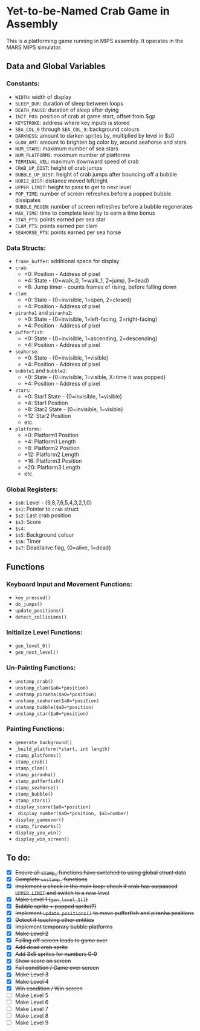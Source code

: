 # Yet-to-be-Named Crab Game in Assembly

This is a platforming game running in MIPS assembly. It operates in the MARS MIPS simulator.

## Data and Global Variables

### Constants:
 - `WIDTH`: width of display
 - `SLEEP_DUR`: duration of sleep between loops
 - `DEATH_PAUSE`: duration of sleep after dying
 - `INIT_POS`: position of crab at game start, offset from $gp
 - `KEYSTROKE`: address where key inputs is stored
 - `SEA_COL_0` through `SEA_COL_9`: background colours
 - `DARKNESS`: amount to darken sprites by, multiplied by level in $s0
 - `GLOW_AMT`: amount to brighten bg color by, around seahorse and stars
 - `NUM_STARS`: maximum number of sea stars
 - `NUM_PLATFORMS`: maximum number of platforms
 - `TERMINAL_VEL`: maximum downward speed of crab
 - `CRAB_UP_DIST`: height of crab jumps
 - `BUBBLE_UP_DIST`: height of crab jumps after bouncing off a bubble
 - `HORIZ_DIST`: distance moved left/right 
 - `UPPER_LIMIT`: height to pass to get to next level
 - `POP_TIME`: number of screen refreshes before a popped bubble dissipates
 - `BUBBLE_REGEN`: number of screen refreshes before a bubble regenerates
 - `MAX_TIME`: time to complete level by to earn a time bonus
 - `STAR_PTS`: points earned per sea star
 - `CLAM_PTS`: points earned per clam
 - `SEAHORSE_PTS`: points earned per sea horse

### Data Structs:
 - `frame_buffer`: additional space for display
 - `crab`:
   - +0: Position - Address of pixel
   - +4: State - {0=walk_0, 1=walk_1, 2=jump, 3=dead}
   - +8: Jump timer - counts frames of rising, before falling down
 - `clam`:
   - +0: State - {0=invisible, 1=open, 2=closed}
   - +4: Position - Address of pixel
 - `piranha1` and `piranha2`:
   - +0: State - {0=invisible, 1=left-facing, 2=right-facing}
   - +4: Position - Address of pixel
 - `pufferfish`:
   - +0: State - {0=invisible, 1=ascending, 2=descending}
   - +4: Position - Address of pixel
 - `seahorse`:
   - +0: State - {0=invisible, 1=visible}
   - +4: Position - Address of pixel
 - `bubble1` and `bubble2`:
   - +0: State - {0=invisible, 1=visible, X=time it was popped}
   - +4: Position - Address of pixel
 - `stars`:
   - +0: Star1 State - {0=invisible, 1=visible}
   - +4: Star1 Position
   - +8: Star2 State - {0=invisible, 1=visible}
   - +12: Star2 Position
   - etc.
 - `platforms`:
   - +0: Platform1 Position
   - +4: Platform1 Length
   - +8: Platform2 Position
   - +12: Platform2 Length
   - +16: Platform3 Position
   - +20: Platform3 Length
   - etc.

### Global Registers:
 - `$s0`: Level - {9,8,7,6,5,4,3,2,1,0}
 - `$s1`: Pointer to `crab` struct
 - `$s2`: Last crab position
 - `$s3`: Score
 - `$s4`:
 - `$s5`: Background colour
 - `$s6`: Timer
 - `$s7`: Dead/alive flag, {0=alive, 1=dead}

## Functions

### Keyboard Input and Movement Functions:
 - `key_pressed()`
 - `do_jumps()`
 - `update_positions()`
 - `detect_collisions()`

### Initialize Level Functions:
 - `gen_level_0()`
 - `gen_next_level()`

### Un-Painting Functions:
 - `unstamp_crab()`
 - `unstamp_clam($a0=*position)`
 - `unstamp_piranha($a0=*position)`
 - `unstamp_seahorse($a0=*position)`
 - `unstamp_bubble($a0=*position)`
 - `unstamp_star($a0=*position)`

### Painting Functions:
 - `generate_background()`
 - `_build_platform(*start, int length)`
 - `stamp_platforms()`
 - `stamp_crab()`
 - `stamp_clam()`
 - `stamp_piranha()`
 - `stamp_pufferfish()`
 - `stamp_seahorse()`
 - `stamp_bubble()`
 - `stamp_stars()`
 - `display_score($a0=*position)`
 - `_display_number($a0=*position, $a1=number)`
 - `display_gameover()`
 - `stamp_fireworks()`
 - `display_you_win()`
 - `display_win_screen()`

## To do:
 - [x] ~~Ensure all `stamp_` functions have switched to using global struct data~~
 - [x] ~~Complete `unstamp_` functions~~
 - [x] ~~Implement a check in the main loop: check if crab has surpassed `UPPER_LIMIT` and switch to a new level~~
 - [x] ~~Make Level 1 (`gen_level_1()`)~~
 - [x] ~~Bubble sprite + popped sprite(?)~~
 - [x] ~~Implement `update_positions()` to move pufferfish and piranha positions~~
 - [x] ~~Detect if touching other entities~~
 - [x] ~~Implement temporary bubble platforms~~
 - [x] ~~Make Level 2~~
 - [x] ~~Falling off screen leads to game over~~
 - [x] ~~Add dead crab sprite~~
 - [x] ~~Add 3x5 sprites for numbers 0-9~~
 - [x] ~~Show score on screen~~
 - [x] ~~Fail condition / Game over screen~~
 - [x] ~~Make Level 3~~
 - [x] ~~Make Level 4~~
 - [x] ~~Win condition / Win screen~~
 - [ ] Make Level 5
 - [ ] Make Level 6
 - [ ] Make Level 7
 - [ ] Make Level 8
 - [ ] Make Level 9